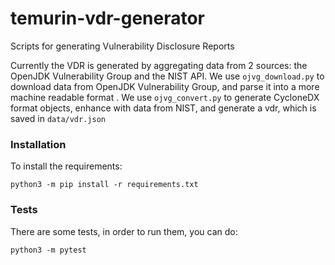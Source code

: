 # temurin-vdr-generator
Scripts for generating Vulnerability Disclosure Reports


Currently the VDR is generated by aggregating data from 2 sources: the OpenJDK Vulnerability Group and the NIST API.
We use `ojvg_download.py` to download data from OpenJDK Vulnerability Group, and parse it into a more machine readable format .
We use `ojvg_convert.py` to generate CycloneDX format objects, enhance with data from NIST, and generate a vdr, which is saved in `data/vdr.json`

### Installation
To install the requirements:

`python3 -m pip install -r requirements.txt`

### Tests
There are some tests, in order to run them, you can do: 

`python3 -m pytest`


